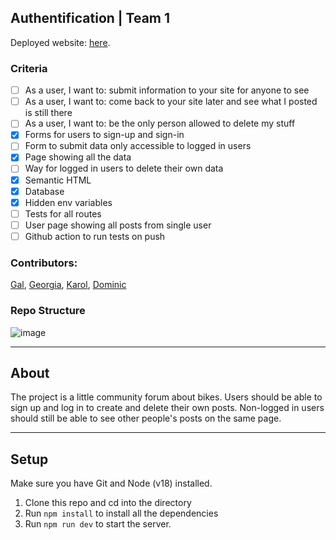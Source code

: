 ## Authentification | Team 1

Deployed website: [here](https://week3-authentification-dgkg.fly.dev).

### Criteria

- [ ] As a user, I want to: submit information to your site for anyone to see
- [ ] As a user, I want to: come back to your site later and see what I posted is still there
- [ ] As a user, I want to: be the only person allowed to delete my stuff
- [x] Forms for users to sign-up and sign-in
- [ ] Form to submit data only accessible to logged in users
- [x] Page showing all the data
- [ ] Way for logged in users to delete their own data
- [x] Semantic HTML
- [x] Database
- [x] Hidden env variables
- [ ] Tests for all routes
- [ ] User page showing all posts from single user
- [ ] Github action to run tests on push

### Contributors:

[Gal](https://github.com/GalKJ), [Georgia](https://github.com/rockyrelay), [Karol](https://github.com/Kr33L), [Dominic](https://github.com/dominic_simpson) 

### Repo Structure

![image](https://user-images.githubusercontent.com/105356599/216096785-205d422e-c3b8-44da-aeeb-f73453bc186f.png)

---

## About

The project is a little community forum about bikes. Users should be able to sign up and log in to create and delete their own posts. Non-logged in users should still be able to see other people's posts on the same page.

---

## Setup

Make sure you have Git and Node (v18) installed.

1. Clone this repo and cd into the directory
1. Run `npm install` to install all the dependencies
1. Run `npm run dev` to start the server.
